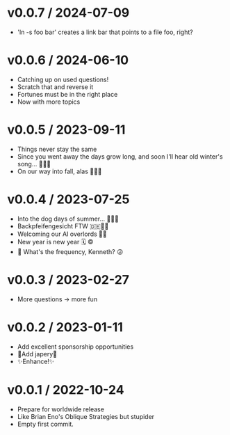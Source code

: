 
v0.0.7 / 2024-07-09
==================

  * 'ln -s foo bar' creates a link bar that points to a file foo, right?

v0.0.6 / 2024-06-10
===================

  * Catching up on used questions!
  * Scratch that and reverse it
  * Fortunes must be in the right place
  * Now with more topics

v0.0.5 / 2023-09-11
===================

  * Things never stay the same
  * Since you went away the days grow long, and soon I'll hear old winter's song... 🍂🍃🍁
  * On our way into fall, alas 🍁🍂🍃

v0.0.4 / 2023-07-25
==================

  * Into the dog days of summer... 🍹🌞🧃
  * Backpfeifengesicht FTW 🇩🇪🤦🏽
  * Welcoming our AI overlords 🤖🧠
  * New year is new year 🗓️ ©️
  * 📡 What's the frequency, Kenneth? 😜

v0.0.3 / 2023-02-27
==================

  * More questions -> more fun

v0.0.2 / 2023-01-11
===================

  * Add excellent sponsorship opportunities
  * 💙Add japery💛
  * ✨Enhance!✨

v0.0.1 / 2022-10-24
===================

  * Prepare for worldwide release
  * Like Brian Eno's Oblique Strategies but stupider
  * Empty first commit.

